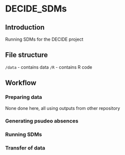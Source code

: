 # DECIDE_SDMs

## Introduction

Running SDMs for the DECIDE project

## File structure

`/data` - contains data
`/R` - contains R code



## Workflow

### Preparing data

None done here, all using outputs from other repository

### Generating psudeo absences


### Running SDMs



### Transfer of data
